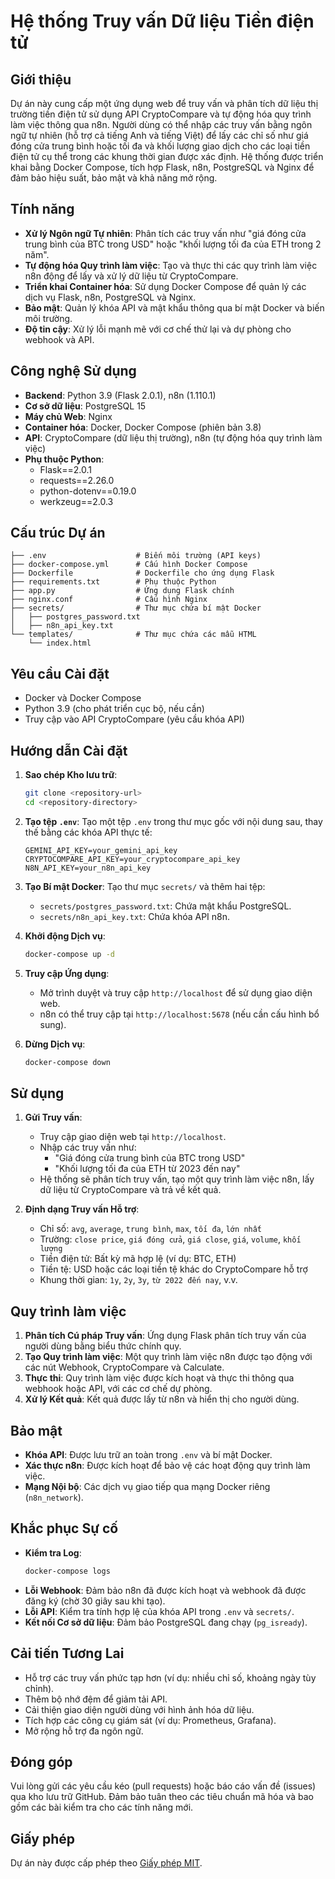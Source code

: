 # Hệ thống Truy vấn Dữ liệu Tiền điện tử

## Giới thiệu

Dự án này cung cấp một ứng dụng web để truy vấn và phân tích dữ liệu thị trường tiền điện tử sử dụng API CryptoCompare và tự động hóa quy trình làm việc thông qua n8n. Người dùng có thể nhập các truy vấn bằng ngôn ngữ tự nhiên (hỗ trợ cả tiếng Anh và tiếng Việt) để lấy các chỉ số như giá đóng cửa trung bình hoặc tối đa và khối lượng giao dịch cho các loại tiền điện tử cụ thể trong các khung thời gian được xác định. Hệ thống được triển khai bằng Docker Compose, tích hợp Flask, n8n, PostgreSQL và Nginx để đảm bảo hiệu suất, bảo mật và khả năng mở rộng.

## Tính năng

- **Xử lý Ngôn ngữ Tự nhiên**: Phân tích các truy vấn như "giá đóng cửa trung bình của BTC trong USD" hoặc "khối lượng tối đa của ETH trong 2 năm".
- **Tự động hóa Quy trình làm việc**: Tạo và thực thi các quy trình làm việc n8n động để lấy và xử lý dữ liệu từ CryptoCompare.
- **Triển khai Container hóa**: Sử dụng Docker Compose để quản lý các dịch vụ Flask, n8n, PostgreSQL và Nginx.
- **Bảo mật**: Quản lý khóa API và mật khẩu thông qua bí mật Docker và biến môi trường.
- **Độ tin cậy**: Xử lý lỗi mạnh mẽ với cơ chế thử lại và dự phòng cho webhook và API.

## Công nghệ Sử dụng

- **Backend**: Python 3.9 (Flask 2.0.1), n8n (1.110.1)
- **Cơ sở dữ liệu**: PostgreSQL 15
- **Máy chủ Web**: Nginx
- **Container hóa**: Docker, Docker Compose (phiên bản 3.8)
- **API**: CryptoCompare (dữ liệu thị trường), n8n (tự động hóa quy trình làm việc)
- **Phụ thuộc Python**:
  - Flask==2.0.1
  - requests==2.26.0
  - python-dotenv==0.19.0
  - werkzeug==2.0.3

## Cấu trúc Dự án

```
├── .env                    # Biến môi trường (API keys)
├── docker-compose.yml      # Cấu hình Docker Compose
├── Dockerfile              # Dockerfile cho ứng dụng Flask
├── requirements.txt        # Phụ thuộc Python
├── app.py                  # Ứng dụng Flask chính
├── nginx.conf              # Cấu hình Nginx
├── secrets/                # Thư mục chứa bí mật Docker
│   ├── postgres_password.txt
│   ├── n8n_api_key.txt
└── templates/              # Thư mục chứa các mẫu HTML
    └── index.html
```

## Yêu cầu Cài đặt

- Docker và Docker Compose
- Python 3.9 (cho phát triển cục bộ, nếu cần)
- Truy cập vào API CryptoCompare (yêu cầu khóa API)

## Hướng dẫn Cài đặt

1. **Sao chép Kho lưu trữ**:
   ```bash
   git clone <repository-url>
   cd <repository-directory>
   ```

2. **Tạo tệp `.env`**:
   Tạo một tệp `.env` trong thư mục gốc với nội dung sau, thay thế bằng các khóa API thực tế:
   ```plaintext
   GEMINI_API_KEY=your_gemini_api_key
   CRYPTOCOMPARE_API_KEY=your_cryptocompare_api_key
   N8N_API_KEY=your_n8n_api_key
   ```

3. **Tạo Bí mật Docker**:
   Tạo thư mục `secrets/` và thêm hai tệp:
   - `secrets/postgres_password.txt`: Chứa mật khẩu PostgreSQL.
   - `secrets/n8n_api_key.txt`: Chứa khóa API n8n.

4. **Khởi động Dịch vụ**:
   ```bash
   docker-compose up -d
   ```

5. **Truy cập Ứng dụng**:
   - Mở trình duyệt và truy cập `http://localhost` để sử dụng giao diện web.
   - n8n có thể truy cập tại `http://localhost:5678` (nếu cần cấu hình bổ sung).

6. **Dừng Dịch vụ**:
   ```bash
   docker-compose down
   ```

## Sử dụng

1. **Gửi Truy vấn**:
   - Truy cập giao diện web tại `http://localhost`.
   - Nhập các truy vấn như:
     - "Giá đóng cửa trung bình của BTC trong USD"
     - "Khối lượng tối đa của ETH từ 2023 đến nay"
   - Hệ thống sẽ phân tích truy vấn, tạo một quy trình làm việc n8n, lấy dữ liệu từ CryptoCompare và trả về kết quả.

2. **Định dạng Truy vấn Hỗ trợ**:
   - Chỉ số: `avg`, `average`, `trung bình`, `max`, `tối đa`, `lớn nhất`
   - Trường: `close price`, `giá đóng cửa`, `giá close`, `giá`, `volume`, `khối lượng`
   - Tiền điện tử: Bất kỳ mã hợp lệ (ví dụ: BTC, ETH)
   - Tiền tệ: USD hoặc các loại tiền tệ khác do CryptoCompare hỗ trợ
   - Khung thời gian: `1y`, `2y`, `3y`, `từ 2022 đến nay`, v.v.

## Quy trình làm việc

1. **Phân tích Cú pháp Truy vấn**: Ứng dụng Flask phân tích truy vấn của người dùng bằng biểu thức chính quy.
2. **Tạo Quy trình làm việc**: Một quy trình làm việc n8n được tạo động với các nút Webhook, CryptoCompare và Calculate.
3. **Thực thi**: Quy trình làm việc được kích hoạt và thực thi thông qua webhook hoặc API, với các cơ chế dự phòng.
4. **Xử lý Kết quả**: Kết quả được lấy từ n8n và hiển thị cho người dùng.

## Bảo mật

- **Khóa API**: Được lưu trữ an toàn trong `.env` và bí mật Docker.
- **Xác thực n8n**: Được kích hoạt để bảo vệ các hoạt động quy trình làm việc.
- **Mạng Nội bộ**: Các dịch vụ giao tiếp qua mạng Docker riêng (`n8n_network`).

## Khắc phục Sự cố

- **Kiểm tra Log**:
  ```bash
  docker-compose logs
  ```
- **Lỗi Webhook**: Đảm bảo n8n đã được kích hoạt và webhook đã được đăng ký (chờ 30 giây sau khi tạo).
- **Lỗi API**: Kiểm tra tính hợp lệ của khóa API trong `.env` và `secrets/`.
- **Kết nối Cơ sở dữ liệu**: Đảm bảo PostgreSQL đang chạy (`pg_isready`).

## Cải tiến Tương Lai

- Hỗ trợ các truy vấn phức tạp hơn (ví dụ: nhiều chỉ số, khoảng ngày tùy chỉnh).
- Thêm bộ nhớ đệm để giảm tải API.
- Cải thiện giao diện người dùng với hình ảnh hóa dữ liệu.
- Tích hợp các công cụ giám sát (ví dụ: Prometheus, Grafana).
- Mở rộng hỗ trợ đa ngôn ngữ.

## Đóng góp

Vui lòng gửi các yêu cầu kéo (pull requests) hoặc báo cáo vấn đề (issues) qua kho lưu trữ GitHub. Đảm bảo tuân theo các tiêu chuẩn mã hóa và bao gồm các bài kiểm tra cho các tính năng mới.

## Giấy phép

Dự án này được cấp phép theo [Giấy phép MIT](LICENSE).